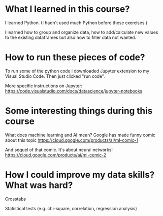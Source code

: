 # What I learned in this course?

I learned Python. (I hadn't used much Python before these exercises.)

I learned how to group and organize data, how to add/calculate new values to the existing dataframes but also how to filter data not wanted.

# How to run these pieces of code?

To run some of the python code I downloaded Jupyter extension to my Visual Studio Code.
Then just clicked "run code".

More specific instructions on Jupyter:
https://code.visualstudio.com/docs/datascience/jupyter-notebooks

# Some interesting things during this course

What does machine learning and AI mean? Google has made funny comic about this topic 
https://cloud.google.com/products/ai/ml-comic-1

And sequel of that comic. It's about neural networks!
https://cloud.google.com/products/ai/ml-comic-2

# How I could improve my data skills? What was hard?

Crosstabs

Statistical tests (e.g. chi-square, correlation, regression analysis)